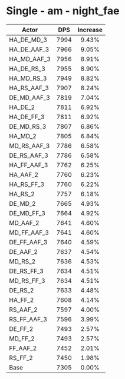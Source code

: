 # Single - am - night_fae
| Actor | DPS | Increase |
|---|:---:|:---:|
|HA_DE_MD_3|7994|9.43%|
|HA_DE_AAF_3|7966|9.05%|
|HA_MD_AAF_3|7956|8.91%|
|HA_DE_RS_3|7955|8.90%|
|HA_MD_RS_3|7949|8.82%|
|HA_RS_AAF_3|7907|8.24%|
|DE_MD_AAF_3|7819|7.04%|
|HA_DE_2|7811|6.92%|
|HA_DE_FF_3|7811|6.92%|
|DE_MD_RS_3|7807|6.86%|
|HA_MD_2|7805|6.84%|
|MD_RS_AAF_3|7786|6.58%|
|DE_RS_AAF_3|7786|6.58%|
|HA_FF_AAF_3|7762|6.25%|
|HA_AAF_2|7760|6.23%|
|HA_RS_FF_3|7760|6.22%|
|HA_RS_2|7757|6.18%|
|DE_MD_2|7665|4.93%|
|DE_MD_FF_3|7664|4.92%|
|MD_AAF_2|7641|4.60%|
|MD_FF_AAF_3|7641|4.60%|
|DE_FF_AAF_3|7640|4.59%|
|DE_AAF_2|7637|4.54%|
|MD_RS_2|7636|4.53%|
|DE_RS_FF_3|7634|4.51%|
|MD_RS_FF_3|7634|4.51%|
|DE_RS_2|7633|4.48%|
|HA_FF_2|7608|4.14%|
|RS_AAF_2|7597|4.00%|
|RS_FF_AAF_3|7596|3.99%|
|DE_FF_2|7493|2.57%|
|MD_FF_2|7493|2.57%|
|FF_AAF_2|7452|2.01%|
|RS_FF_2|7450|1.98%|
|Base|7305|0.00%|
